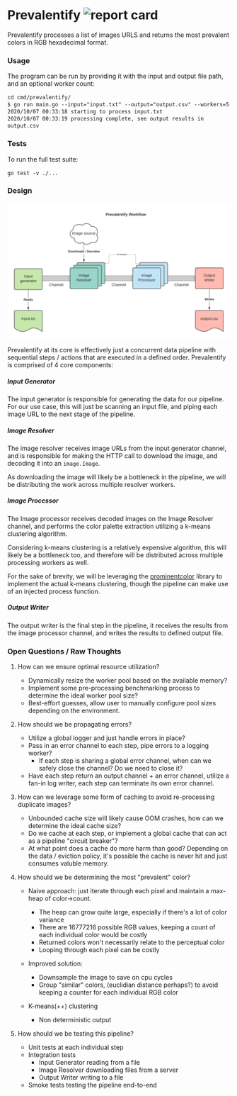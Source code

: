 # Prevalentify ![report card](https://goreportcard.com/badge/github.com/mdanzinger/prevalentify)

Prevalentify processes a list of images URLS and returns the most prevalent colors 
in RGB hexadecimal format. 

### Usage
The program can be run by providing it with the input and output file path, and 
an optional worker count:
```
cd cmd/prevalentify/
$ go run main.go --input="input.txt" --output="output.csv" --workers=5
2020/10/07 00:33:18 starting to process input.txt
2020/10/07 00:33:19 processing complete, see output results in output.csv

```



### Tests
To run the full test suite:
```
go test -v ./...
```

### Design

![Design](design.png)

Prevalentify at its core is effectively just a concurrent data pipeline with sequential steps / actions that 
are executed in a defined order. Prevalentify is comprised of 4 core components:

##### Input Generator 
The input generator is responsible for generating the data for our pipeline. For our use case, 
this will just be scanning an input file, and piping each image URL to the next stage of the pipeline.

##### Image Resolver
The image resolver receives image URLs from the input generator channel, and is responsible for 
making the HTTP call to download the image, and decoding it into an `image.Image`.

As downloading the image will likely be a bottleneck in the pipeline, we will be distributing the work across 
multiple resolver workers.


##### Image Processor
The Image processor receives decoded images on the Image Resolver channel, and performs the color palette extraction utilizing a k-means clustering algorithm.

Considering k-means clustering is a relatively expensive algorithm, this will likely be a bottleneck too,
and therefore will be distributed across multiple processing workers as well.

For the sake of brevity, we will be leveraging the [prominentcolor](https://github.com/EdlinOrg/prominentcolor) library to implement the actual k-means clustering, though the pipeline can make
use of an injected process function.

##### Output Writer
The output writer is the final step in the pipeline, it receives the results from the image processor channel,
and writes the results to defined output file.











### Open Questions / Raw Thoughts
1. How can we ensure optimal resource utilization? 
    * Dynamically resize the worker pool based on the available memory?
    * Implement some pre-processing benchmarking process to determine the ideal worker pool size?
    * Best-effort guesses, allow user to manually configure pool sizes depending on the environment.
    
2. How should we be propagating errors?
    * Utilize a global logger and just handle errors in place?
    * Pass in an error channel to each step, pipe errors to a logging worker?
        * If each step is sharing a global error channel, when can we safely close the channel? Do we need to close it?
    * Have each step return an output channel + an error channel, utilize a fan-in log writer, each step can terminate its 
    own error channel.
    
    
3. How can we leverage some form of caching to avoid re-processing duplicate images?
    * Unbounded cache size will likely cause OOM crashes, how can we determine the ideal cache size?
    * Do we cache at each step, or implement a global cache that can act as a pipeline "circuit breaker"?
    * At what point does a cache do more harm than good? Depending on the data / eviction policy, 
    it's possible the cache is never hit and just consumes valuble memory.
    
4. How should we be determining the most "prevalent" color?
    * Naive approach: just iterate through each pixel and maintain a max-heap of color->count. 
        * The heap can grow quite large, especially if there's a lot of color variance
        * There are 16777216 possible RGB values, keeping a count of each individual color would be costly
        * Returned colors won't necessarily relate to the perceptual color
        * Looping through each pixel can be costly
        
    * Improved solution:
        * Downsample the image to save on cpu cycles 
        * Group "similar" colors, (euclidian distance perhaps?) to avoid keeping a counter for each individual RGB color
        
    * K-means(++) clustering
        * Non deterministic output
    
5. How should we be testing this pipeline?
    * Unit tests at each individual step
    * Integration tests
        * Input Generator reading from a file
        * Image Resolver downloading files from a server
        * Output Writer writing to a file
    * Smoke tests testing the pipeline end-to-end
